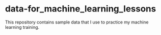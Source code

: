 # data-for_machine_learning_lessons
This repository contains sample data that I use to practice my machine learning training.
